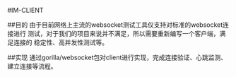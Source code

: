#IM-CLIENT

##目的
由于目前网络上主流的websocket测试工具仅支持对标准的websocket连接进行
测试，对于我们的项目来说并不满足，所以需要重新编写一个客户端，满足连接的
稳定性、高并发性测试等。

##实现
通过gorilla/websocket包对client进行实现，完成连接验证、心跳监测、
建立连接等流程。